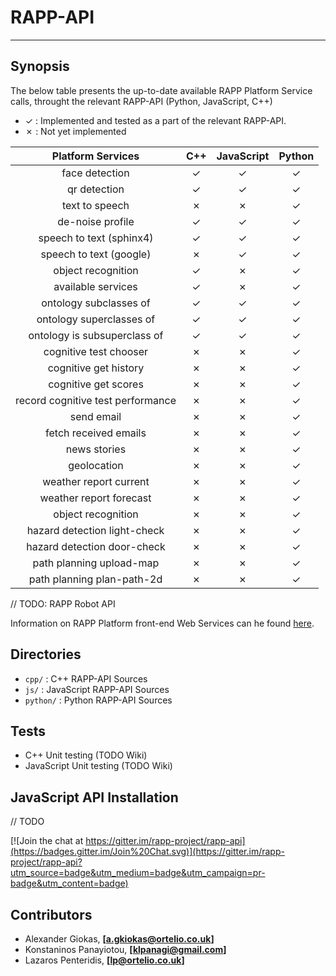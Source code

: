 # RAPP-API
--------------------

## Synopsis

The below table presents the up-to-date available RAPP Platform Service calls, throught the relevant RAPP-API (Python, JavaScript, C++)

- ✓   : Implemented and tested as a part of the relevant RAPP-API.
- ✗   : Not yet implemented

| Platform Services                 | C++      | JavaScript   | Python   |
| :-------------------------------: | :---:    | :----------: | :---:    |
| face detection                    | ✓        |  ✓           | ✓        |
| qr detection                      | ✓        |  ✓           | ✓        |
| text to speech                    | ✗        |  ✗           | ✓        |
| de-noise profile                  | ✓        |  ✓           | ✓        |
| speech to text (sphinx4)          | ✓        |  ✓           | ✓        |
| speech to text (google)           | ✗        |  ✓           | ✓        |
| object recognition                | ✓        |  ✗           | ✓        |
| available services                | ✓        |  ✗           | ✓        |
| ontology subclasses of            | ✓        |  ✓           | ✓        |
| ontology superclasses of          | ✓        |  ✓           | ✓        |
| ontology is subsuperclass of      | ✓        |  ✓           | ✓        |
| cognitive test chooser            | ✗        |  ✗           | ✓        |
| cognitive get history             | ✗        |  ✗           | ✓        |
| cognitive get scores              | ✗        |  ✗           | ✓        |
| record cognitive test performance | ✗        |  ✗           | ✓        |
| send email                        | ✗        |  ✗           | ✓        |
| fetch received emails             | ✗        |  ✗           | ✓        |
| news stories                      | ✗        |  ✗           | ✓        |
| geolocation                       | ✗        |  ✗           | ✓        |
| weather report current            | ✗        |  ✗           | ✓        |
| weather report forecast           | ✗        |  ✗           | ✓        |
| object recognition                | ✗        |  ✗           | ✓        |
| hazard detection light-check      | ✗        |  ✗           | ✓        |
| hazard detection door-check       | ✗        |  ✗           | ✓        |
| path planning upload-map          | ✗        |  ✗           | ✓        |
| path planning plan-path-2d        | ✗        |  ✗           | ✓        |

// TODO: RAPP Robot API


Information on RAPP Platform front-end Web Services can he found [here](https://github.com/rapp-project/rapp-platform/tree/master/rapp_web_services/services).

## Directories

- `cpp/`    : C++ RAPP-API Sources
- `js/`     : JavaScript RAPP-API Sources
- `python/` : Python RAPP-API Sources

## Tests

* C++ Unit testing (TODO Wiki)
* JavaScript Unit testing (TODO Wiki)



## JavaScript API Installation

// TODO

[![Join the chat at https://gitter.im/rapp-project/rapp-api](https://badges.gitter.im/Join%20Chat.svg)](https://gitter.im/rapp-project/rapp-api?utm_source=badge&utm_medium=badge&utm_campaign=pr-badge&utm_content=badge)

## Contributors

- Alexander Giokas, **[a.gkiokas@ortelio.co.uk]**
- Konstaninos Panayiotou, **[klpanagi@gmail.com]**
- Lazaros Penteridis, **[lp@ortelio.co.uk]**
